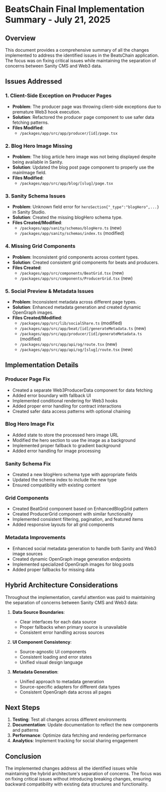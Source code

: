 # BeatsChain Final Implementation Summary - July 21, 2025

## Overview

This document provides a comprehensive summary of all the changes implemented to address the identified issues in the BeatsChain application. The focus was on fixing critical issues while maintaining the separation of concerns between Sanity CMS and Web3 data.

## Issues Addressed

### 1. Client-Side Exception on Producer Pages
- **Problem**: The producer page was throwing client-side exceptions due to premature Web3 hook execution.
- **Solution**: Refactored the producer page component to use safer data fetching patterns.
- **Files Modified**:
  - `/packages/app/src/app/producer/[id]/page.tsx`

### 2. Blog Hero Image Missing
- **Problem**: The blog article hero image was not being displayed despite being available in Sanity.
- **Solution**: Updated the blog post page component to properly use the mainImage field.
- **Files Modified**:
  - `/packages/app/src/app/blog/[slug]/page.tsx`

### 3. Sanity Schema Issues
- **Problem**: Unknown field error for `heroSection{"_type":"blogHero",...}` in Sanity Studio.
- **Solution**: Created the missing blogHero schema type.
- **Files Created/Modified**:
  - `/packages/app/sanity/schemas/blogHero.ts` (new)
  - `/packages/app/sanity/schemas/index.ts` (modified)

### 4. Missing Grid Components
- **Problem**: Inconsistent grid components across content types.
- **Solution**: Created consistent grid components for beats and producers.
- **Files Created**:
  - `/packages/app/src/components/BeatGrid.tsx` (new)
  - `/packages/app/src/components/ProducerGrid.tsx` (new)

### 5. Social Preview & Metadata Issues
- **Problem**: Inconsistent metadata across different page types.
- **Solution**: Enhanced metadata generation and created dynamic OpenGraph images.
- **Files Created/Modified**:
  - `/packages/app/src/lib/socialShare.ts` (modified)
  - `/packages/app/src/app/beat/[id]/generateMetadata.ts` (new)
  - `/packages/app/src/app/producer/[id]/generateMetadata.ts` (modified)
  - `/packages/app/src/app/api/og/route.tsx` (new)
  - `/packages/app/src/app/api/og/[slug]/route.tsx` (new)

## Implementation Details

### Producer Page Fix
- Created a separate Web3ProducerData component for data fetching
- Added error boundary with fallback UI
- Implemented conditional rendering for Web3 hooks
- Added proper error handling for contract interactions
- Created safer data access patterns with optional chaining

### Blog Hero Image Fix
- Added state to store the processed hero image URL
- Modified the hero section to use the image as a background
- Implemented proper fallback to gradient background
- Added error handling for image processing

### Sanity Schema Fix
- Created a new blogHero schema type with appropriate fields
- Updated the schema index to include the new type
- Ensured compatibility with existing content

### Grid Components
- Created BeatGrid component based on EnhancedBlogGrid pattern
- Created ProducerGrid component with similar functionality
- Implemented consistent filtering, pagination, and featured items
- Added responsive layouts for all grid components

### Metadata Improvements
- Enhanced social metadata generation to handle both Sanity and Web3 image sources
- Created dynamic OpenGraph image generation endpoints
- Implemented specialized OpenGraph images for blog posts
- Added proper fallbacks for missing data

## Hybrid Architecture Considerations

Throughout the implementation, careful attention was paid to maintaining the separation of concerns between Sanity CMS and Web3 data:

1. **Data Source Boundaries**:
   - Clear interfaces for each data source
   - Proper fallbacks when primary source is unavailable
   - Consistent error handling across sources

2. **UI Component Consistency**:
   - Source-agnostic UI components
   - Consistent loading and error states
   - Unified visual design language

3. **Metadata Generation**:
   - Unified approach to metadata generation
   - Source-specific adapters for different data types
   - Consistent OpenGraph data across all pages

## Next Steps

1. **Testing**: Test all changes across different environments
2. **Documentation**: Update documentation to reflect the new components and patterns
3. **Performance**: Optimize data fetching and rendering performance
4. **Analytics**: Implement tracking for social sharing engagement

## Conclusion

The implemented changes address all the identified issues while maintaining the hybrid architecture's separation of concerns. The focus was on fixing critical issues without introducing breaking changes, ensuring backward compatibility with existing data structures and functionality.